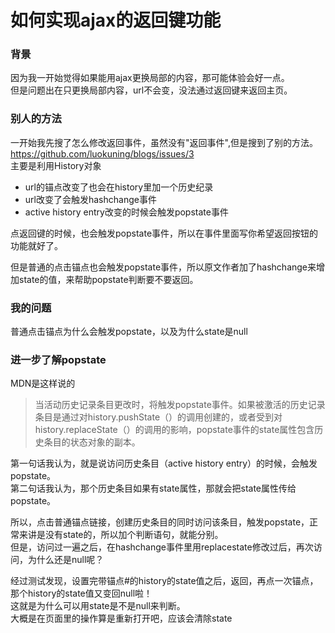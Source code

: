 # 如何实现ajax的返回键功能  
### 背景
因为我一开始觉得如果能用ajax更换局部的内容，那可能体验会好一点。  
但是问题出在只更换局部内容，url不会变，没法通过返回键来返回主页。  

### 别人的方法
一开始我先搜了怎么修改返回事件，虽然没有"返回事件",但是搜到了别的方法。  
https://github.com/luokuning/blogs/issues/3  
主要是利用History对象  

* url的锚点改变了也会在history里加一个历史纪录  
* url改变了会触发hashchange事件  
* active history entry改变的时候会触发popstate事件  

点返回键的时候，也会触发popstate事件，所以在事件里面写你希望返回按钮的功能就好了。  

但是普通的点击锚点也会触发popstate事件，所以原文作者加了hashchange来增加state的值，来帮助popstate判断要不要返回。  
### 我的问题
普通点击锚点为什么会触发popstate，以及为什么state是null

### 进一步了解popstate
MDN是这样说的
> 当活动历史记录条目更改时，将触发popstate事件。如果被激活的历史记录条目是通过对history.pushState（）的调用创建的，或者受到对history.replaceState（）的调用的影响，popstate事件的state属性包含历史条目的状态对象的副本。  

第一句话我认为，就是说访问历史条目（active history entry）的时候，会触发popstate。  
第二句话我认为，那个历史条目如果有state属性，那就会把state属性传给popstate。  

所以，点击普通锚点链接，创建历史条目的同时访问该条目，触发popstate，正常来讲是没有state的，所以加个判断语句，就能分别。  
但是，访问过一遍之后，在hashchange事件里用replacestate修改过后，再次访问，为什么还是null呢？  

经过测试发现，设置完带锚点#的history的state值之后，返回，再点一次锚点，那个history的state值又变回null啦！  
这就是为什么可以用state是不是null来判断。  
大概是在页面里的操作算是重新打开吧，应该会清除state
